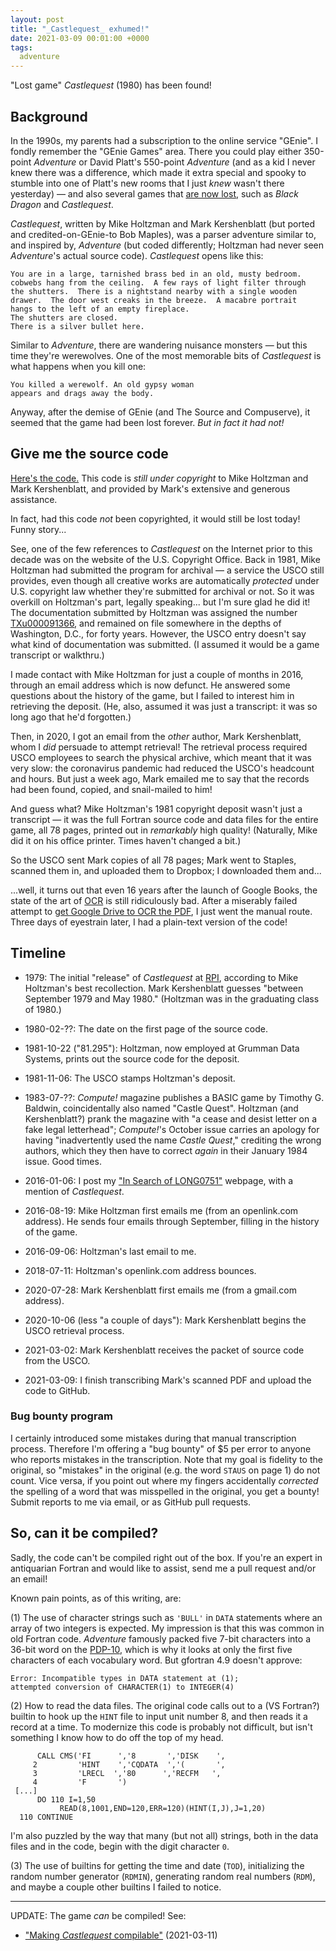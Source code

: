 ```yaml
---
layout: post
title: "_Castlequest_ exhumed!"
date: 2021-03-09 00:01:00 +0000
tags:
  adventure
---
```


"Lost game" _Castlequest_ (1980) has been found!

## Background

In the 1990s, my parents had a subscription to the online service "GEnie".
I fondly remember the "GEnie Games" area. There you could play either 350-point _Adventure_
or David Platt's 550-point _Adventure_ (and as a kid I never knew there was a difference,
which made it extra special and spooky to stumble into one of Platt's new rooms that I
just _knew_ wasn't there yesterday) — and also several games that
[are now lost](http://www.club.cc.cmu.edu/~ajo/in-search-of-LONG0751/readme.html#others),
such as _Black Dragon_ and _Castlequest_.

_Castlequest_, written by Mike Holtzman and Mark Kershenblatt (but ported
and credited-on-GEnie-to Bob Maples), was a parser adventure similar to, and
inspired by, _Adventure_ (but coded differently; Holtzman had never seen
_Adventure_'s actual source code). _Castlequest_ opens like this:

    You are in a large, tarnished brass bed in an old, musty bedroom.
    cobwebs hang from the ceiling.  A few rays of light filter through
    the shutters.  There is a nightstand nearby with a single wooden
    drawer.  The door west creaks in the breeze.  A macabre portrait
    hangs to the left of an empty fireplace.
    The shutters are closed.
    There is a silver bullet here.

Similar to _Adventure_, there are wandering nuisance monsters — but this
time they're werewolves. One of the most memorable bits of _Castlequest_ is
what happens when you kill one:

    You killed a werewolf. An old gypsy woman
    appears and drags away the body.

Anyway, after the demise of GEnie (and The Source and Compuserve), it seemed that
the game had been lost forever. _But in fact it had not!_


## Give me the source code

[Here's the code.](https://github.com/Quuxplusone/Castlequest)
This code is _still under copyright_ to Mike Holtzman and Mark Kershenblatt,
and provided by Mark's extensive and generous assistance.

In fact, had this code _not_ been copyrighted, it would still be lost today!
Funny story...

See, one of the few references to _Castlequest_ on the Internet prior to
this decade was on the website of the U.S. Copyright Office. Back in 1981,
Mike Holtzman had submitted the program for archival — a service the USCO
still provides, even though all creative works are automatically _protected_
under U.S. copyright law whether they're submitted for archival or not.
So it was overkill on Holtzman's part, legally speaking... but I'm sure glad
he did it! The documentation submitted by Holtzman was assigned the
number [TXu000091366](https://cocatalog.loc.gov/cgi-bin/Pwebrecon.cgi?Search_Arg=TXu000091366&Search_Code=REGS&CNT=10&HIST=1),
and remained on file somewhere in the depths of Washington, D.C., for
forty years. However, the USCO entry doesn't say what kind of documentation
was submitted. (I assumed it would be a game transcript or walkthru.)

I made contact with Mike Holtzman for just a couple of months in 2016,
through an email address which is now defunct. He answered some questions
about the history of the game, but I failed to interest him in retrieving
the deposit. (He, also, assumed it was just a transcript: it was so long ago
that he'd forgotten.)

Then, in 2020, I got an email from the _other_ author, Mark Kershenblatt,
whom I _did_ persuade to attempt retrieval! The retrieval process required
USCO employees to search the physical archive, which meant that it was
very slow: the coronavirus pandemic had reduced the USCO's headcount and
hours. But just a week ago, Mark emailed me to say that the records had
been found, copied, and snail-mailed to him!

And guess what? Mike Holtzman's 1981 copyright deposit wasn't just
a transcript — it was the full Fortran source code and data files for the
entire game, all 78 pages, printed out in _remarkably_ high quality!
(Naturally, Mike did it on his office printer. Times haven't changed a bit.)

So the USCO sent Mark copies of all 78 pages; Mark went to Staples,
scanned them in, and uploaded them to Dropbox; I downloaded them and...

...well, it turns out that even 16 years after the launch of Google Books,
the state of the art of [OCR](https://en.wikipedia.org/wiki/Optical_character_recognition)
is still ridiculously bad. After a miserably failed attempt to
[get Google Drive to OCR the PDF](https://webapps.stackexchange.com/questions/111691/how-do-i-make-google-drive-perform-ocr-on-a-pdf-i-upload),
I just went the manual route. Three days of eyestrain later, I had a
plain-text version of the code!


## Timeline

- 1979: The initial "release" of _Castlequest_ at [RPI](https://en.wikipedia.org/wiki/Rensselaer_Polytechnic_Institute),
    according to Mike Holtzman's best recollection. Mark Kershenblatt guesses
    "between September 1979 and May 1980." (Holtzman was in the graduating class
    of 1980.)

- 1980-02-??: The date on the first page of the source code.

- 1981-10-22 ("81.295"): Holtzman, now employed at Grumman Data Systems,
    prints out the source code for the deposit.

- 1981-11-06: The USCO stamps Holtzman's deposit.

- 1983-07-??: _Compute!_ magazine publishes a BASIC game by Timothy G. Baldwin,
    coincidentally also named "Castle Quest". Holtzman (and Kershenblatt?)
    prank the magazine with "a cease and desist letter on a fake legal letterhead";
    _Compute!_'s October issue carries an apology for having "inadvertently used
    the name _Castle Quest_," crediting the wrong authors, which they then have
    to correct _again_ in their January 1984 issue. Good times.

- 2016-01-06: I post my ["In Search of LONG0751"](http://www.club.cc.cmu.edu/~ajo/in-search-of-LONG0751/readme.html) webpage,
    with a mention of _Castlequest_.

- 2016-08-19: Mike Holtzman first emails me (from an openlink.com address).
    He sends four emails through September, filling in the history of the game.

- 2016-09-06: Holtzman's last email to me.

- 2018-07-11: Holtzman's openlink.com address bounces.

- 2020-07-28: Mark Kershenblatt first emails me (from a gmail.com address).

- 2020-10-06 (less "a couple of days"): Mark Kershenblatt begins the USCO retrieval process.

- 2021-03-02: Mark Kershenblatt receives the packet of source code from the USCO.

- 2021-03-09: I finish transcribing Mark's scanned PDF and upload the code to GitHub.


### Bug bounty program

I certainly introduced some mistakes during that manual transcription
process. Therefore I'm offering a "bug bounty" of $5 per error to anyone who reports
mistakes in the transcription. Note that my goal is fidelity to the original,
so "mistakes" in the original (e.g. the word `STAUS` on page 1) do not count.
Vice versa, if you point out where my fingers accidentally _corrected_
the spelling of a word that was misspelled in the original, you get a bounty!
Submit reports to me via email, or as GitHub pull requests.


## So, can it be compiled?

Sadly, the code can't be compiled right out of the box. If you're an expert
in antiquarian Fortran and would like to assist, send me a pull request and/or
an email!

Known pain points, as of this writing, are:

(1) The use of character strings such as `'BULL'` in `DATA` statements
where an array of two integers is expected. My impression is that this
was common in old Fortran code. _Adventure_ famously packed five 7-bit characters
into a 36-bit word on the [PDP-10](https://en.wikipedia.org/wiki/PDP-10),
which is why it looks at only the first five characters of each
vocabulary word. But gfortran 4.9 doesn't approve:

    Error: Incompatible types in DATA statement at (1);
    attempted conversion of CHARACTER(1) to INTEGER(4)

(2) How to read the data files. The original code calls out to a
(VS Fortran?) builtin to hook up the `HINT` file to input unit
number 8, and then reads it a record at a time. To modernize
this code is probably not difficult, but isn't something I know
how to do off the top of my head.

          CALL CMS('FI      ','8       ','DISK    ',
         2         'HINT    ','CQDATA  ','(       ',
         3         'LRECL  ','80      ','RECFM   ',
         4         'F       ')
     [...]
          DO 110 I=1,50
               READ(8,1001,END=120,ERR=120)(HINT(I,J),J=1,20)
      110 CONTINUE

I'm also puzzled by the way that many (but not all) strings, both in the
data files and in the code, begin with the digit character `0`.

(3) The use of builtins for getting the time
and date (`TOD`), initializing the random number generator (`RDMIN`),
generating random real numbers (`RDM`), and maybe a couple
other builtins I failed to notice.

----

UPDATE: The game _can_ be compiled! See:

* ["Making _Castlequest_ compilable"](/blog/2021/03/11/castlequest-update/) (2021-03-11)

